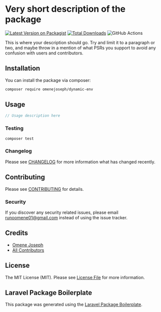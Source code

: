 # Very short description of the package

[![Latest Version on Packagist](https://img.shields.io/packagist/v/omenejoseph/dynamic-env.svg?style=flat-square)](https://packagist.org/packages/omenejoseph/dynamic-env)
[![Total Downloads](https://img.shields.io/packagist/dt/omenejoseph/dynamic-env.svg?style=flat-square)](https://packagist.org/packages/omenejoseph/dynamic-env)
![GitHub Actions](https://github.com/omenejoseph/dynamic-env/actions/workflows/main.yml/badge.svg)

This is where your description should go. Try and limit it to a paragraph or two, and maybe throw in a mention of what PSRs you support to avoid any confusion with users and contributors.

## Installation

You can install the package via composer:

```bash
composer require omenejoseph/dynamic-env
```

## Usage

```php
// Usage description here
```

### Testing

```bash
composer test
```

### Changelog

Please see [CHANGELOG](CHANGELOG.md) for more information what has changed recently.

## Contributing

Please see [CONTRIBUTING](CONTRIBUTING.md) for details.

### Security

If you discover any security related issues, please email runoomene01@gmail.com instead of using the issue tracker.

## Credits

-   [Omene Joseph](https://github.com/omenejoseph)
-   [All Contributors](../../contributors)

## License

The MIT License (MIT). Please see [License File](LICENSE.md) for more information.

## Laravel Package Boilerplate

This package was generated using the [Laravel Package Boilerplate](https://laravelpackageboilerplate.com).
